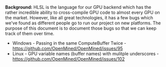 **Background:** HLSL is the language for our GPU backend which has the rather incredible ability to cross-compile GPU code to almost every GPU on the market. However, like all great technologies, it has a few bugs which we've found as different people go to run our project on new platforms. The purpose of this document is to document those bugs so that we can keep track of them over time.

- Windows - Passing in the same ComputeBuffer Twice - https://github.com/OpenMined/OpenMined/issues/95
- Linux - GPU variable names (buffer names) with mulitple underscores - https://github.com/OpenMined/OpenMined/issues/102
